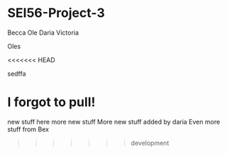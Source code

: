 # SEI56-Project-3

Becca
Ole
Daria
Victoria

Oles 

<<<<<<< HEAD

sedffa

I forgot to pull!
=======
new stuff here 
more new stuff 
More new stuff added by daria
Even more stuff from Bex
>>>>>>> development
